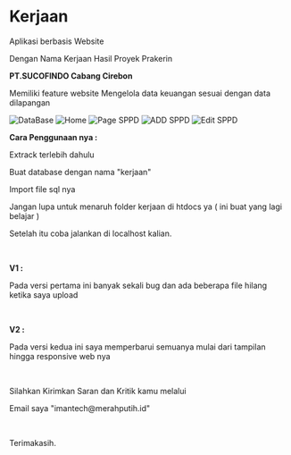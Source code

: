 # Kerjaan
Aplikasi berbasis Website
<br>

Dengan Nama Kerjaan
Hasil Proyek Prakerin 
<br>

<b>PT.SUCOFINDO Cabang Cirebon</b>
<br>

Memiliki feature website
Mengelola data keuangan sesuai dengan data dilapangan
<br>

<img src="https://image.ibb.co/j9iRwy/DATABASE.png" alt="DataBase"/>
<img src="https://image.ibb.co/bs2VOd/HOME.png" alt="Home"/>
<img src="https://image.ibb.co/jWLvpJ/PAGE_SPPD.png" alt="Page SPPD"/>
<img src="https://image.ibb.co/eym1UJ/ADD_SPPD.png" alt="ADD SPPD"/>
<img src="https://image.ibb.co/duiRwy/EDIT_SPPD.png" alt="Edit SPPD"/>
<br>

<b>Cara Penggunaan nya : </b>
<br>

<p>Extrack terlebih dahulu</p>
<p>Buat database dengan nama "kerjaan"</p>
<p>Import file sql nya</p>
<p>Jangan lupa untuk menaruh folder kerjaan di htdocs ya ( ini buat yang lagi belajar )</p>
<p>Setelah itu coba jalankan di localhost kalian.</p>
<br>

<b>V1 :</b>
<p>Pada versi pertama ini banyak sekali bug dan ada beberapa file hilang ketika saya upload</p>
<br>

<b>V2 :</b>
<p>Pada versi kedua ini saya memperbarui semuanya mulai dari tampilan hingga responsive web nya</p>
<br>

<p>Silahkan Kirimkan Saran dan Kritik kamu melalui</p>
<p>Email saya "imantech@merahputih.id"</p>
<br>

Terimakasih.
